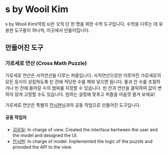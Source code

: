 # s by Wooil Kim

s by Wooil Kim(약칭 s)은 오직 단 한 명을 위한 수학 도구입니다. 수학을 다루는 데 유용한 도구들이 하나씩, 이곳에서 만들어집니다.

## 만들어진 도구

### 가로세로 연산 (Cross Math Puzzle)

가로세로 연산은 사칙연산을 다루는 퍼즐입니다. 사칙연산으로만 이루어진 가로세로의 모든 등식이 성립하도록 빈 칸에 적당한 수를 채워 넣으면 됩니다. 줄과 칸 수를 조절하거나 빈 칸에 들어갈 수의 범위를 지정할 수 있습니다. 빈 칸과 연산을 클릭하여 값이 변하지 않게 고정할 수도 있습니다. 원하는 설정에 맞추고 퍼즐을 마음껏 즐겨 보세요!

가로세로 연산은 특별히 [안시현](https://github.com/sihyun-ahn)님과의 공동 작업으로 만들어진 도구입니다.

#### 공동 작업자

- [김우일](https://github.com/woooil): In charge of view. Created the interface bertween the user and the model and designed the UI.
- [안시현](https://github.com/sihyun-ahn): In charge of model. Implemented the logic of the puzzle and provided the API to the view.

